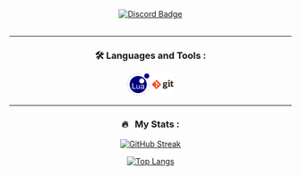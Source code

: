 <div id="header" align="center">


  <div id="badges">
    <a href="https://discord.typh.fun">
      <img src="https://img.shields.io/badge/Discord-Join-blue?style=for-the-badge&logo=discord" alt="Discord Badge"/>
    </a>
  </div>
  <img src="https://komarev.com/ghpvc/?username=c-ube&style=flat-square&color=blue" alt=""/>
  
  
  ---

  ### :hammer_and_wrench: Languages and Tools :
  <div>
    <img src="https://raw.githubusercontent.com/devicons/devicon/master/icons/lua/lua-original-wordmark.svg" title="Lua" **alt="Lua" width="40" height="40"/>
    <img src="https://github.com/devicons/devicon/blob/master/icons/git/git-original-wordmark.svg" title="Git" **alt="Git" width="40" height="40"/>
    
  </div>
  
  ---

  ### 🔥 &nbsp; My Stats :
  [![GitHub Streak](http://github-readme-streak-stats.herokuapp.com?user=c-ube&theme=dark&background=000000)](https://git.io/streak-stats)

  [![Top Langs](https://github-readme-stats.vercel.app/api/top-langs/?username=c-ube&layout=compact&theme=vision-friendly-dark)](https://github.com/anuraghazra/github-readme-stats)

</div>
